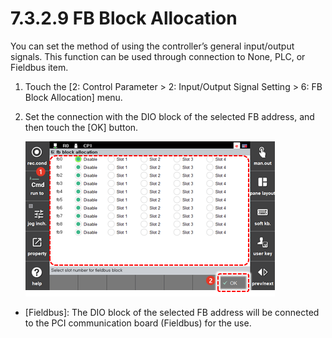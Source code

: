 ﻿# 7.3.2.9 FB Block Allocation

You can set the method of using the controller’s general input/output signals. This function can be used through connection to None, PLC, or Fieldbus item.

1.	Touch the \[2: Control Parameter &gt; 2: Input/Output Signal Setting &gt; 6: FB Block Allocation\] menu.

2.	Set the connection with the DIO block of the selected FB address, and then touch the \[OK\] button.

    ![](../../../_assets/tp630/ctrl-dio-blockassign_eng.png)



* \[Fieldbus\]: The DIO block of the selected FB address will be connected to the PCI communication board \(Fieldbus\) for the use. 






